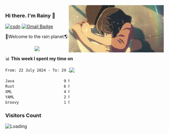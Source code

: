 <img  align='right' height="150" src="https://github.com/LikeRainDay/LikeRainDay/blob/master/pic/img_rain_1.gif?raw=true">



### Hi there. I'm Rainy :lemon:

[![csdn](https://img.shields.io/badge/-csdn-c14438?style=flat-square&logo=c&logoColor=white)](https://blog.csdn.net/qq_15807167)
[![Gmail Badge](https://img.shields.io/badge/-gmail-c14438?style=flat-square&logo=Gmail&logoColor=white&link=mailto:houshuai0816@gmail.com)](mailto:houshuai0816@gmail.com)

🚀Welcome to the rain planet🌎

<center>
<img align='center'  src="https://source.unsplash.com/user/rainyhehe/likes">
</center>

📊 **This week I spent my time on**

<img align='right'   width="300" src="https://github-readme-stats.vercel.app/api?username=LikeRainDay&show_icons=true&title_color=fff&icon_color=79ff97&text_color=9f9f9f&bg_color=151515&count_private=true">

<!--START_SECTION:waka-->

```txt
From: 22 July 2024 - To: 29 July 2024

Java                      9 hrs 20 mins   ████████░░░░░░░░░░░░░░░░░   31.70 %
Rust                      6 hrs 28 mins   █████▒░░░░░░░░░░░░░░░░░░░   21.99 %
XML                       4 hrs 42 mins   ████░░░░░░░░░░░░░░░░░░░░░   16.00 %
YAML                      2 hrs 52 mins   ██▒░░░░░░░░░░░░░░░░░░░░░░   09.76 %
Groovy                    1 hr 11 mins    █░░░░░░░░░░░░░░░░░░░░░░░░   04.03 %
```

<!--END_SECTION:waka-->

### Visitors Count
<img align="left" src = "https://profile-counter.glitch.me/LikeRainDay/count.svg" alt ="Loading">
